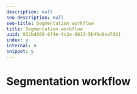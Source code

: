 ```yaml
---
description: null
seo-description: null
seo-title: Segmentation workflow
title: Segmentation workflow
uuid: 932bd809-8f4e-4c2e-9813-5b49c8ea7d81
index: y
internal: n
snippet: y
---
```


# Segmentation workflow

